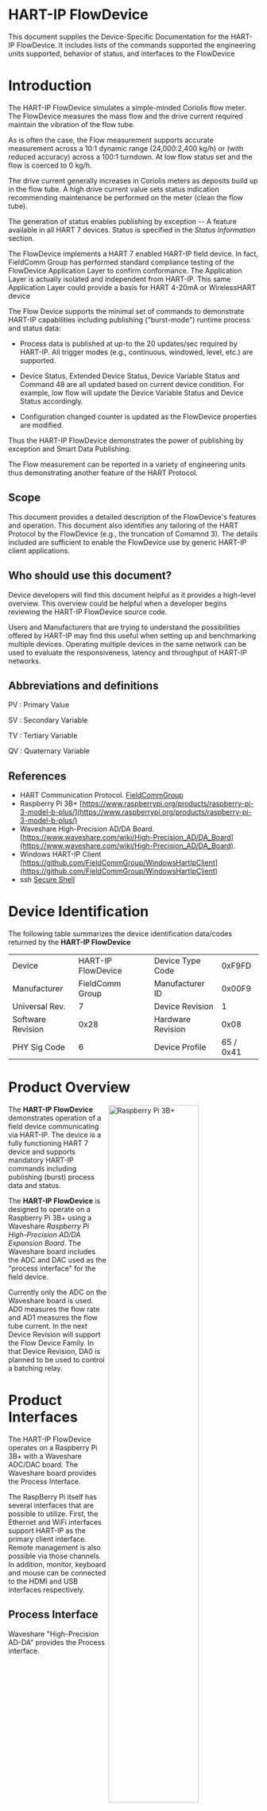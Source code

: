 


# 	**HART-IP FlowDevice**

This document supplies the Device-Specific Documentation for the HART-IP FlowDevice.  It includes lists of the commands supported the engineering units supported, behavior of status, and interfaces to the FlowDevice

#	 Introduction
The HART-IP FlowDevice simulates a simple-minded Coriolis flow meter.  The FlowDevice measures the mass flow and the drive current required maintain the vibration of the flow tube.  

As is often the case, the Flow measurement supports accurate measurement across a 10:1 dynamic range (24,000:2,400 kg/h) or (with reduced accuracy) across a 100:1 turndown.  At low flow status set and the flow is coerced to 0 kg/h. 

The drive current generally increases in Coriolis meters as deposits build up in the flow tube.  A high drive current value sets status indication recommending maintenance be performed on the meter (clean the flow tube).

The generation of status enables publishing by exception -- A feature available in all HART 7 devices.  Status is specified in the *Status Information* section.

The FlowDevice implements a HART 7 enabled HART-IP field device. In fact, FieldComm Group has performed standard compliance testing of the FlowDevice Application Layer to confirm conformance.  The Application Layer is actually isolated and independent from HART-IP.  This same Application Layer could provide a basis for HART 4-20mA or WirelessHART device

The Flow Device supports the minimal set of commands to demonstrate HART-IP capabilities including publishing ("burst-mode") runtime process and status data:

- Process data is published at up-to the 20 updates/sec required by HART-IP.  All trigger modes (e.g., continuous, windowed, level, etc.) are supported.

- Device Status, Extended Device Status, Device Variable Status and Command 48 are all updated based on current device condition.  For example, low flow will update the Device Variable Status and Device Status accordingly.

- Configuration changed counter is updated as the FlowDevice properties are modified. 

Thus the HART-IP FlowDevice demonstrates the power of publishing by exception and Smart Data Publishing.

The Flow measurement can be reported in a variety of engineering units thus demonstrating another feature of the HART Protocol.

##	 Scope
This document provides a detailed description of the FlowDevice's features and operation.  This document also identifies any tailoring of the HART Protocol by the FlowDevice (e.g., the truncation of Comamnd 3).  The details included are sufficient to enable the FlowDevice use by generic HART-IP client applications. 

##	 Who should use this document?
Device developers will find this document helpful as it provides a high-level overview.  This overview could be helpful when a developer begins reviewing the HART-IP FlowDevice source code.

Users and Manufacturers that are trying to understand the possibilities offered by HART-IP may find this useful when setting up and benchmarking multiple devices.  Operating multiple devices in the same network can be used to evaluate the  responsiveness, latency and throughput of HART-IP networks.

##	 Abbreviations and definitions
PV
: Primary Value

SV
: Secondary Variable

TV
: Tertiary Variable 

QV
: Quaternary Variable

##	 References
- HART Communication Protocol.  [FieldCommGroup](https://www.fieldcommgroup.org)
- Raspberry Pi 3B+ [https://www.raspberrypi.org/products/raspberry-pi-3-model-b-plus/](https://www.raspberrypi.org/products/raspberry-pi-3-model-b-plus/)
- Waveshare High-Precision AD/DA Board. [https://www.waveshare.com/wiki/High-Precision_AD/DA_Board](https://www.waveshare.com/wiki/High-Precision_AD/DA_Board). 
- Windows HART-IP Client [https://github.com/FieldCommGroup/WindowsHartIpClient](https://github.com/FieldCommGroup/WindowsHartIpClient)
- ssh [Secure Shell](https://en.wikipedia.org/wiki/Secure_Shell)

# 	Device Identification
The following table summarizes the device identification data/codes returned by the **HART-IP FlowDevice**

| | | | | | 
|--------|--------|--------|--------|-------|
| Device| HART-IP FlowDevice | | Device Type Code|  0xF9FD|
| Manufacturer| FieldComm Group| | Manufacturer ID| 0x00F9 |
| Universal Rev.| 7||Device Revision| 1|
| Software Revision| 0x28| |Hardware Revision| 0x08|
| PHY Sig Code |6| | Device Profile| 65 / 0x41|

#	 Product Overview
<img src="https://github.com/FieldCommGroup/HART-IP-Developer-Kit/blob/master/media/IMG_1950-cropped-1.png" width=60% align=right title="Raspberry Pi 3B+"> The **HART-IP FlowDevice** demonstrates operation of a field device communicating via HART-IP.  The device is a fully functioning HART 7 device and supports mandatory HART-IP commands including publishing (burst) process data and status.

The **HART-IP FlowDevice** is designed to operate on a Raspberry Pi 3B+ using a Waveshare *Raspberry Pi High-Precision AD/DA Expansion Board*.  The Waveshare board includes the ADC and DAC used as the "process interface" for the field device.


Currently only the ADC on the Waveshare board is used.  AD0 measures the flow rate and AD1 measures the flow tube current.  In the next Device Revision will support the Flow Device Family.  In that Device Revision, DA0 is planned to be used to control a batching relay.

#	 Product Interfaces
The HART-IP FlowDevice operates on a Raspberry Pi 3B+ with a Waveshare ADC/DAC board.  The Waveshare board provides the Process Interface.

The RaspBerry Pi itself has several interfaces that are possible to utilize.  First, the Ethernet and WiFi interfaces support HART-IP as the primary client interface.  Remote management is also possible via those channels.  In addition, monitor, keyboard and mouse can be connected to the HDMI and USB interfaces respectively.

##	Process Interface
Waveshare "High-Precision AD-DA" provides the Process interface.  

<img src="https://github.com/FieldCommGroup/HART-IP-Developer-Kit/blob/master/media/Screen%20Shot%202019-10-07%20at%2012.05.34%20.png" width=60% title="Waveshare High-Precision AD-DA"> 

Flow is measured via AD0 and normally controlled via the Trim Pot (see item 8).  The Jumpers (12) connect the Trim Pot to AD0.  If an external Flow is to be used then the AD0-ADJ jumper should be removed.  External flow voltage would be connected at Terminals (2) AD0.  

All ADCs accept single-ended analog value (0-5Vdc).  See ADS1256 for ADC specifications at [http://www.ti.com/product/ADS1256](http://www.ti.com/product/ADS1256)

Likewise, Drive Current is measured via AD1 which is normally connected to the Photodetector (6). The Jumpers (12) connect the Photodetector to AD1. If an external Drive Current is to be used then the AD1-LDR jumper would be removed.  External Drive Current would be connected at Terminals (2) AD1. Drive Current is reverse-acting.  Full scale signal produces a low Drive Current.  This is equivalent to normal operation with the Photodetector uncovered. 

**Future Totalizer Function** The Relay is simulated using DAC0 (9) - Channel A of Texas Instruments DAC8552.  Operation is binary with DAC set to zero or full scale.  Jumpers (13) control whether DAC0 is connected to the LED or not.  DAC0 may be connected to an external Relay to switch Flow off and on to simulate batching cycles.  See DAC8552 for output specifications at [http://www.ti.com/product/DAC8552](http://www.ti.com/product/DAC8552).

For more information see the Waveshare documentation at [https://www.waveshare.com/wiki/High-Precision_AD/DA_Board](https://www.waveshare.com/wiki/High-Precision_AD/DA_Board). 

##	Host interface
The principal Host Interface is HART-IP.  This provides both publish by exception and request/response services to access the HART-IP FlowDevice.  HART-IP is supported by a wide-range of client applications including data-historians, plant asset management, and many cloud-based applications.

Evaluation of the FlowDevice can be quickly undertaken using the  [Windows HART-IP Client](https://github.com/FieldCommGroup/WindowsHartIpClient).  This allows low cost evaluation of HART-IP using low-cost Raspberry Pi hardware and open source software.

The Raspberry Pi 3B+ also supports Ubuntu operating system with access via [ssh](https://en.wikipedia.org/wiki/Secure_Shell) or with a monitor/keyboard/mouse.


##	Local Interfaces, Jumpers And Switches
###	 Raspberry Pi 3B+

![Raspberry Pi 3B+](https://github.com/FieldCommGroup/HART-IP-Developer-Kit/blob/master/media/Raspberry%20Pi%203%20B%2B%20Diagram.r1.png)

There are no jumpers on the Raspberry Pi 3B+.  However, the Raspberry Pi 3B+ has a number of connectors.  The following are of interest:

- **Micro SD Card Slot** must have SD Card "hard drive" installed.  this contains the operating system, FlowDevice application, etc.
- **Micro USB Port** normally supplies power to the system.  If your system includes the Power-Over-Ethernet (POE) daughter card then this connector will be empty
- **GPIO Header** provides expansion for adding I/O cards, etc.  the Waveshare ADC/DAC card mounts here (along with the Power-Over-Ethernet adapter if it is used)
- **Gigabit Ethernet Port**  When wired Ethernet (including POE) is used the CAT5 or Cat6 cable will be plugged in here.  There will be no connection if Wifi is used.
- **HDMI Port** If you want a local monitor and keyboard, the monitor will plug in here
- **USB Ports** can be used to connect a keyboard and mouse.

Note: Often the system can be controlled remotely using (for example) ssh.  In this case no keyboard, mouse, monitor are needed.   

###	WaveShare PCB 
There are jumpers on the [WaveShare PCB](file://localhost/Users/wallyp/Desktop/Screen%20Shot%202019-10-07%20at%2012.05.34%20.png) that control whether the onboard circuits source the "process interface" or not (item 12).

The [WaveShare PCB](file://localhost/Users/wallyp/Desktop/Screen%20Shot%202019-10-07%20at%2012.05.34%20.png) jumpers at item 14 should be set to +5VDC.  

For more information see _**Process Interface**_ section above.

#	Device Variables

##	[0] Mass Flow (Pot)
Returned as PV in Command 3.  The following Engineering units from Common Table 2.72. are supported:  

| Code |  | Units | Description |
|:--|:--|:--|:--|
| 74	 |  | kg/min	 | kilograms per minute|
| 75 |  | kg/h	   | kilograms per hour|
| 81 |  | 	lb/min	 |pounds per minute |
| 82 |  | lb/h 	 | pounds per hour|
| 84 |  | ton/min	| short tons (i.e., 2000 lbs) per minute |
| 85 |  | ton/h	 |short tons per hour  |

The FlowDevice defaults to to kg/h

**Limits and Accuracy**\
Transducer limits are 0/24,000 kg/h.  The Nominal flow range is 2,400/24,000 kg/hr. The maximum extended flow range is 240/24,000 kg/hr (with loss in accuracy below 2,400 kg/hr).  Below nominal flow rate Device Variable Status is set accordingly.  

Note: Flow meters have about 10:1 turndown.  For flows in the range 240-2400 the meter still works. - Just not so accurate.  

### Status
Set Device Variable Status to “Poor Accuracy” (top 2 MSBits = 01) when low flow (<2,400 kg/hr)

If flow < 240 kg/h the flow is coerced to 0. set “PV out of limits” in device status byte.

## [1] Drive Current (photo-resistor)
Returned as SV in Command 3

Dark means more current.  Engineering units invariant as mA.  Transducer limits of 0/150mA.  Alarm at current above 60mA

Normal value (e.g., 10mA) when photo resistor light is bright.  150mA when totally dark (e.g., thumb over it).

###	Status
Non-PV Out of limits set when drive current > 150mA.  

##	[2] Total (Future - Addition in Device Revision 2)

Returned as TV in Command 3

This is the integration of the flow into a total.  This is implemented per the Totalizer Device Family Spec.  

DAC0 (DAC8552 - U1) is used to as the coil driver for the relay function from the Totalizer Device Family.  Full scale output from the DAC is produced when relay energized.

Totalizer shall be preset using Command 79.

##	[244-249] Standard Device Variables 
Standard Device Variables 245, 249 return HART NaN


#	Dynamic Variables
PV is fixed to "Flow" (Device Variable 0) ; SV to "Drive Current" (Device Variable 1)

#	Status Information

##	Device Status
“PV out of limits” set when Flow < 240

"Non-PV Out of limits" set when Drive Current >= 150mA

##	Extended Device Status
“Device Needs Maintenance” set when Drive Current goes hi.

##	Additional Device Status (Command #48)
Need to assign some bits in byte 0 of Command 48 for status purposes.  e.g., low flow; hi drive current; — anything else easy/interesting?

#	Universal Commands
The HART-IP FlowDevice is HART 7 compliant and supports all the specified Universal Commands.  Notes on Universal Commands Include

-	Command 2: Read Loop Current And Percent Of Range\
		Loop Current returns HART NaN (there is no loop current)
-	Command 3 Read Dynamic Variables And Loop Current\
		Truncated to only PV, SV
-	Command 9 Read Device Variables with Status\
		Truncated to 4 Device Variables
-	Command 48 Read Additional Device Status\
		Truncated after "Standardized Status 1"

#	Common-Practice Commands

The HART-IP FlowDevice is HART-IP compliant and, consequently, supported burst-mode.
##	Supported Commands
The following Common Practice commands are supported

-	Command 35 Write Primary Variable Range Values
	
-	Command 53 Write Device Variable Units\

-	Command 54 Read Device Variable Information\

-	Command 79 Write Device Variable

-	Command 95 Read Device Communications Statistics

-	Command 103 Write Burst Period

-	Command 104 Write Burst Trigger

-	Command 105 Read Burst Mode Configuration\

-	Command 107 Write Burst Device Variables

-	Command 108 Write Burst Mode Command Number

-	Command 109 Burst Mode Control

-	Command 532 Read Client Subscription Summary

-	Command 533 Write Client Subscription Flags

-	Command 534 Read Device Variable Command Code

##	Burst Mode
Supported.  Publish up to 20 updates/second per HART-IP requirements.

#	Device-Specific Commands
None

#	Performance


##	Sampling Rates

##	Command Response Times
Command Response Times are typically under 5ms.

##	Busy and Delayed-Response
Busy and Delayed Response never happen.


#	Annex A. Revision History

 

